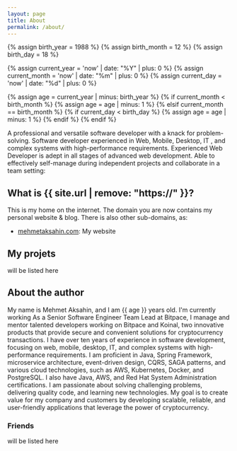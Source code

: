 ```yaml
---
layout: page
title: About
permalink: /about/
---
```

{% assign birth_year = 1988 %}
{% assign birth_month = 12 %}
{% assign birth_day = 18 %}

{% assign current_year = 'now' | date: "%Y" | plus: 0 %}
{% assign current_month = 'now' | date: "%m" | plus: 0 %}
{% assign current_day = 'now' | date: "%d" | plus: 0 %}

{% assign age = current_year | minus: birth_year %}
{% if current_month < birth_month %}
  {% assign age = age | minus: 1 %}
{% elsif current_month == birth_month %}
  {% if current_day < birth_day %}
    {% assign age = age | minus: 1 %}
  {% endif %}
{% endif %}

A professional and versatile software developer with a knack for problem-solving. Software developer experienced in Web, Mobile, Desktop, IT , and complex systems with high-performance requirements. Experienced Web Developer is adept in all stages of advanced web development. Able to effectively self-manage during independent projects and collaborate in a team setting:

## What is {{ site.url | remove: "https://" }}?

This is my home on the internet. The domain you are now contains my personal website & blog.
There is also other sub-domains, as:

- [mehmetaksahin.com](https://mehmetaksahin.com): My website

## My projets

will be listed here

## About the author

My name is Mehmet Aksahin, and I am {{ age }} years old. 
I'm currently working As a Senior Software Engineer Team Lead at Bitpace, I manage and mentor talented developers working on Bitpace and Koinal, two innovative products that provide secure and convenient solutions for cryptocurrency transactions. I have over ten years of experience in software development, focusing on web, mobile, desktop, IT, and complex systems with high-performance requirements.
I am proficient in Java, Spring Framework, microservice architecture, event-driven design, CQRS, SAGA patterns, and various cloud technologies, such as AWS, Kubernetes, Docker, and PostgreSQL. I also have Java, AWS, and Red Hat System Administration certifications. I am passionate about solving challenging problems, delivering quality code, and learning new technologies. My goal is to create value for my company and customers by developing scalable, reliable, and user-friendly applications that leverage the power of cryptocurrency.

### Friends

will be listed here
